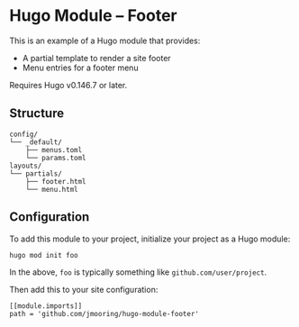 # Hugo Module &ndash; Footer

This is an example of a Hugo module that provides:

- A partial template to render a site footer
- Menu entries for a footer menu

Requires Hugo v0.146.7 or later.

## Structure

```text
config/
└── _default/
    ├── menus.toml
    └── params.toml
layouts/
└── partials/
    ├── footer.html
    └── menu.html
```

## Configuration

To add this module to your project, initialize your project as a Hugo module:

```text
hugo mod init foo
```

In the above, `foo` is typically something like `github.com/user/project`.

Then add this to your site configuration:

```text
[[module.imports]]
path = 'github.com/jmooring/hugo-module-footer'
```
